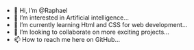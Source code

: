 - 👋 Hi, I’m @Raphael
- 👀 I’m interested in Artificial intelligence...
- 🌱 I’m currently learning Html and CSS for web development...
- 💞️ I’m looking to collaborate on more exciting projects...
- 📫 How to reach me here on GitHub...

<!---
Raphaeleo/Raphaeleo is a ✨ special ✨ repository because its `README.md` (this file) appears on your GitHub profile.
You can click the Preview link to take a look at your changes.
--->
